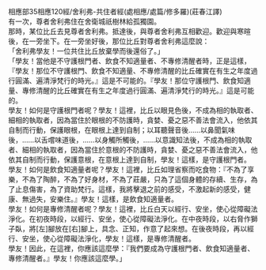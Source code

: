 相應部35相應120經/舍利弗-共住者經(處相應/處篇/修多羅)(莊春江譯)  
有一次，尊者舍利弗住在舍衛城祇樹林給孤獨園。  
那時，某位比丘去見尊者舍利弗。抵達後，與尊者舍利弗互相歡迎。歡迎與寒暄後，在一旁坐下。在一旁坐好後，那位比丘對尊者舍利弗這麼說：  
「舍利弗學友！一位共住比丘放棄學而後還俗了。」  
「學友！當他是不守護根門者、飲食不知適量者、不專修清醒者時，正是這樣，『學友！那位不守護根門、飲食不知適量、不專修清醒的比丘確實在有生之年度過行圓滿、遍清淨梵行的時光。』這是不可能的。『學友！那位守護根門、飲食知適量、專修清醒的比丘確實在有生之年度過行圓滿、遍清淨梵行的時光。』這是可能的。  
學友！如何是守護根門者呢？學友！這裡，比丘以眼見色後，不成為相的執取者、細相的執取者，因為當住於眼根的不防護時，貪婪、憂之惡不善法會流入，他依其自制而行動，保護眼根，在眼根上達到自制；以耳聽聲音後……以鼻聞氣味後，……以舌嚐味道後，……以身觸所觸後，……以意識知法後，不成為相的執取者、細相的執取者，因為當住於意根的不防護時，貪婪、憂之惡不善法會流入，他依其自制而行動，保護意根，在意根上達到自制，學友！這樣，是守護根門者。  
學友！如何是飲食知適量者呢？學友！這裡，比丘如理省察而吃食物：『不為了享樂，不為了陶醉，不為了好身材，不為了莊嚴，只為了這個身體的存續、生存，為了止息傷害，為了資助梵行。這樣，我將擊退之前的感受，不激起新的感受，健康、無過失，安樂住。』學友！這樣，是飲食知適量者。  
學友！如何是專修清醒者呢？學友！這裡，比丘白天以經行、安坐，使心從障礙法淨化。在初夜時段，以經行、安坐，使心從障礙法淨化。在中夜時段，以右脅作獅子臥，將[左]腳放在[右]腳上，具念、正知，作意了起來想。在後夜時段，再以經行、安坐，使心從障礙法淨化，學友！這樣，是專修清醒者。  
學友！因此，在這裡，你應該這麼學：『我們要成為守護根門者、飲食知適量者、專修清醒者。』學友！你應該這麼學。」  
  
  
